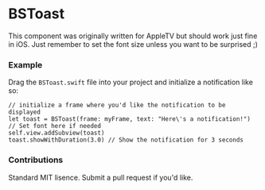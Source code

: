 # BSToast
This component was originally written for AppleTV but should work just fine in iOS. Just remember to set the font size unless you want to be surprised ;)

### Example
Drag the `BSToast.swift` file into your project and initialize a notification like so:

    // initialize a frame where you'd like the notification to be displayed
    let toast = BSToast(frame: myFrame, text: "Here\'s a notification!")
    // Set font here if needed
    self.view.addSubview(toast)
    toast.showWithDuration(3.0) // Show the notification for 3 seconds

### Contributions
Standard MIT lisence. Submit a pull request if you'd like.
